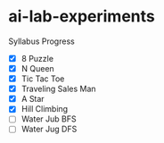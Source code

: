 # ai-lab-experiments

Syllabus Progress
- [x] 8 Puzzle
- [x] N Queen
- [x] Tic Tac Toe
- [x] Traveling Sales Man
- [x] A Star
- [x] Hill Climbing
- [ ] Water Jub BFS
- [ ] Water Jug DFS 
